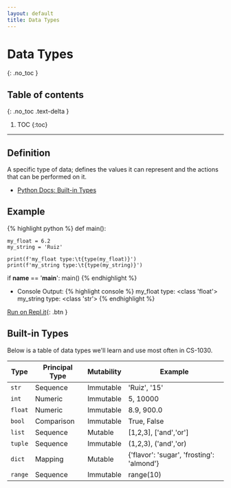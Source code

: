 ```yaml
---
layout: default
title: Data Types
---
```

# Data Types
{: .no_toc }
## Table of contents
{: .no_toc .text-delta }

1. TOC
{:toc}

---

## Definition
A specific type of data; defines the values it can represent and the actions that can be performed on it.
- [Python Docs: Built-in Types](https://docs.python.org/3/library/stdtypes.html)


## Example

{% highlight python %}
def main():

    my_float = 6.2
    my_string = 'Ruiz'

    print(f'my_float type:\t{type(my_float)}')
    print(f'my_string type:\t{type(my_string)}')

if __name__ == '__main__':
    main()
{% endhighlight %}
- Console Output:
{% highlight console %}
my_float type:  <class 'float'>
my_string type: <class 'str'>
{% endhighlight %}

[Run on Repl.it](https://repl.it/@bianca_ruiz/data-types#main.py){: .btn }



## Built-in Types
Below is a table of data types we'll learn and use most often in CS-1030.

| Type 	| Principal Type 	| Mutability 	| Example  |
|-	|-	|-	|- |
| ```str``` 	| Sequence 	| Immutable 	| 'Ruiz', '15' |
| ```int``` 	| Numeric 	| Immutable	| 5, 10000 |
| ```float``` 	| Numeric 	| Immutable	| 8.9, 900.0 |
| ```bool``` 	|  Comparison	| Immutable	| True, False |
| ```list``` 	|  Sequence	| Mutable	| [1,2,3], ['and','or'] |
| ```tuple``` 	|  Sequence	| Immutable	| (1,2,3), ('and','or) |
| ```dict``` 	|  Mapping	| Mutable	| {'flavor': 'sugar', 'frosting': 'almond'} |
| ```range``` 	|  Sequence	| Immutable	| range(10) |
